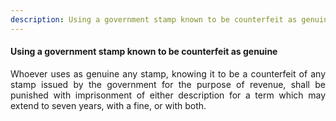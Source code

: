 ```yaml
---
description: Using a government stamp known to be counterfeit as genuine
---
```


#### Using a government stamp known to be counterfeit as genuine
<div style="text-align: justify">

Whoever uses as genuine any stamp, knowing it to be a counterfeit of any stamp issued by the government for the purpose of revenue, shall be punished with imprisonment of either description for a term which may extend to seven years, with a fine, or with both.

</div>
